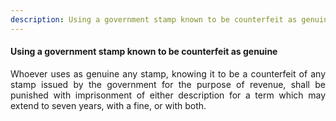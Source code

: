 ```yaml
---
description: Using a government stamp known to be counterfeit as genuine
---
```


#### Using a government stamp known to be counterfeit as genuine
<div style="text-align: justify">

Whoever uses as genuine any stamp, knowing it to be a counterfeit of any stamp issued by the government for the purpose of revenue, shall be punished with imprisonment of either description for a term which may extend to seven years, with a fine, or with both.

</div>
